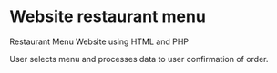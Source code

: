 # Website restaurant menu

Restaurant Menu Website using HTML and PHP

User selects menu and processes data to user confirmation of order.
